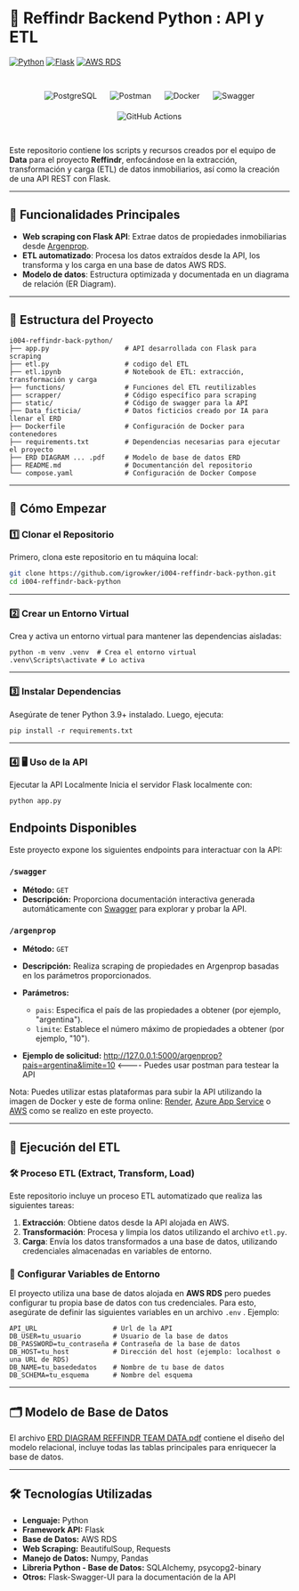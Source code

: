 # 🏡 Reffindr Backend Python : API y ETL 

[![Python](https://img.shields.io/badge/python-3.9+-blue.svg)](https://www.python.org/downloads/)  [![Flask](https://img.shields.io/badge/Flask-v2.0.3-orange)](https://flask.palletsprojects.com/)  [![AWS RDS](https://img.shields.io/badge/AWS-RDS-green)](https://aws.amazon.com/rds/)  


<div style="text-align: center; padding: 20px;">
  <img src="https://img.shields.io/badge/PostgreSQL-4169E1?style=for-the-badge&logo=postgresql&logoColor=white" alt="PostgreSQL" style="margin: 10px;">
  <img src="https://img.shields.io/badge/Postman-FF6C37?style=for-the-badge&logo=postman&logoColor=white" alt="Postman" style="margin: 10px;">
  <img src="https://img.shields.io/badge/Docker-2496ED?style=for-the-badge&logo=docker&logoColor=white" alt="Docker" style="margin: 10px;">
  <img src="https://img.shields.io/badge/Swagger-85EA2D?style=for-the-badge&logo=swagger&logoColor=black" alt="Swagger" style="margin: 10px;">
  <img src="https://img.shields.io/badge/GitHub_Actions-2088FF?style=for-the-badge&logo=github-actions&logoColor=white" alt="GitHub Actions" style="margin: 10px;">
</div>


Este repositorio contiene los scripts y recursos creados por el equipo de **Data** para el proyecto **Reffindr**, enfocándose en la extracción, transformación y carga (ETL) de datos inmobiliarios, así como la creación de una API REST con Flask.

---

## 🌟 Funcionalidades Principales

- **Web scraping con Flask API**: Extrae datos de propiedades inmobiliarias desde [Argenprop](https://www.argenprop.com/).
- **ETL automatizado**: Procesa los datos extraídos desde la API, los transforma y los carga en una base de datos AWS RDS.
- **Modelo de datos**: Estructura optimizada y documentada en un diagrama de relación (ER Diagram).

---

## 📂 Estructura del Proyecto

```plaintext
i004-reffindr-back-python/
├── app.py                   # API desarrollada con Flask para scraping
├── etl.py                   # codigo del ETL
├── etl.ipynb                # Notebook de ETL: extracción, transformación y carga
├── functions/               # Funciones del ETL reutilizables
├── scrapper/                # Código específico para scraping
├── static/                  # Código de swagger para la API
├── Data_ficticia/           # Datos ficticios creado por IA para llenar el ERD
├── Dockerfile               # Configuración de Docker para contenedores
├── requirements.txt         # Dependencias necesarias para ejecutar el proyecto
├── ERD DIAGRAM ... .pdf     # Modelo de base de datos ERD
├── README.md                # Documentanción del repositorio 
└── compose.yaml             # Configuración de Docker Compose
```
---

## 🚀 Cómo Empezar

### 1️⃣ Clonar el Repositorio
Primero, clona este repositorio en tu máquina local:

```bash
git clone https://github.com/igrowker/i004-reffindr-back-python.git
cd i004-reffindr-back-python
```
---
### 2️⃣ Crear un Entorno Virtual
Crea y activa un entorno virtual para mantener las dependencias aisladas:
```plaintext
python -m venv .venv  # Crea el entorno virtual
.venv\Scripts\activate # Lo activa
```
--- 

### 3️⃣ Instalar Dependencias
Asegúrate de tener Python 3.9+ instalado. Luego, ejecuta:

```plaintext
pip install -r requirements.txt
```
--- 

### 4️⃣ 🖥️ Uso de la API
Ejecutar la API Localmente
Inicia el servidor Flask localmente con:

```plaintext
python app.py
```
## Endpoints Disponibles

Este proyecto expone los siguientes endpoints para interactuar con la API:

### `/swagger`
- **Método:** `GET`
- **Descripción:** Proporciona documentación interactiva generada automáticamente con [Swagger](https://swagger.io/) para explorar y probar la API.

### `/argenprop`
- **Método:** `GET`
- **Descripción:** Realiza scraping de propiedades en Argenprop basadas en los parámetros proporcionados.
- **Parámetros:**
  - `pais`: Especifica el país de las propiedades a obtener (por ejemplo, "argentina").
  - `limite`: Establece el número máximo de propiedades a obtener (por ejemplo, "10").
  
- **Ejemplo de solicitud:**
http://127.0.0.1:5000/argenprop?pais=argentina&limite=10 <---- Puedes usar postman para testear la API

Nota: Puedes utilizar estas plataformas para subir la API utilizando la imagen de Docker y este de forma online: [Render](https://render.com/), [Azure App Service](https://azure.microsoft.com/es-es) o [AWS](https://aws.amazon.com/es/) como se realizo en este proyecto.

--- 
## 🚀 Ejecución del ETL

### 🛠️ Proceso ETL (Extract, Transform, Load)

Este repositorio incluye un proceso ETL automatizado que realiza las siguientes tareas:

1. **Extracción**: Obtiene datos desde la API alojada en AWS.
2. **Transformación**: Procesa y limpia los datos utilizando el archivo `etl.py`.
3. **Carga**: Envía los datos transformados a una base de datos, utilizando credenciales almacenadas en variables de entorno.

### 🔑 Configurar Variables de Entorno

El proyecto utiliza una base de datos alojada en **AWS RDS** pero puedes configurar tu propia base de datos con tus credenciales. Para esto, asegúrate de definir las siguientes variables en un archivo `.env` . Ejemplo:

```plaintext
API_URL                   # Url de la API 
DB_USER=tu_usuario        # Usuario de la base de datos
DB_PASSWORD=tu_contraseña # Contraseña de la base de datos
DB_HOST=tu_host           # Dirección del host (ejemplo: localhost o una URL de RDS)
DB_NAME=tu_basededatos    # Nombre de tu base de datos
DB_SCHEMA=tu_esquema      # Nombre del esquema
```
--- 
## 🗂️ Modelo de Base de Datos
El archivo [ERD DIAGRAM REFFINDR TEAM DATA.pdf](https://github.com/igrowker/i004-reffindr-back-python/blob/develop/ERD%20DIAGRAM%20REFFINDR%20TEAM%20DATA.pdf) contiene el diseño del modelo relacional, incluye todas las tablas principales para enriquecer la base de datos.

---
## 🛠️ Tecnologías Utilizadas

- **Lenguaje:** Python
- **Framework API:** Flask
- **Base de Datos:** AWS RDS
- **Web Scraping:** BeautifulSoup, Requests
- **Manejo de Datos:** Numpy, Pandas
- **Libreria Python - Base de Datos:** SQLAlchemy, psycopg2-binary
- **Otros:** Flask-Swagger-UI para la documentación de la API

